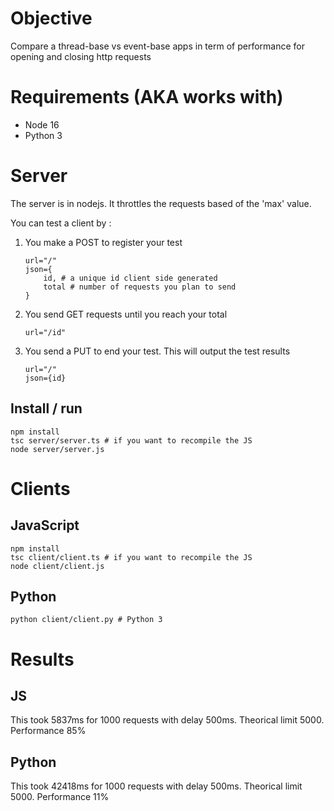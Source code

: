 # Objective
Compare a thread-base vs event-base apps in term of performance for opening and closing http requests

# Requirements (AKA works with)
- Node 16
- Python 3

# Server
The server is in nodejs. It throttles the requests based of the 'max' value.

You can test a client by :
1) You make a POST to register your test
    ```
    url="/"
    json={
        id, # a unique id client side generated
        total # number of requests you plan to send
    }
    ```
2) You send GET requests until you reach your total
    ```
    url="/id"
    ```
3) You send a PUT to end your test. This will output the test results
    ```
    url="/"
    json={id}
    ```
    
## Install / run
```
npm install
tsc server/server.ts # if you want to recompile the JS
node server/server.js
```

# Clients

## JavaScript
```
npm install
tsc client/client.ts # if you want to recompile the JS
node client/client.js
```

## Python
```
python client/client.py # Python 3
```

# Results
## JS 
This took 5837ms for 1000 requests with delay 500ms. Theorical limit 5000. Performance 85%

## Python
This took 42418ms for 1000 requests with delay 500ms. Theorical limit 5000. Performance 11%